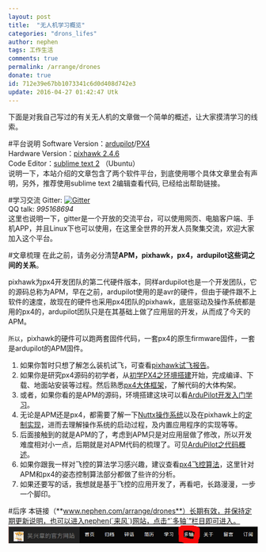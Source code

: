 ```yaml
---
layout: post
title:  "无人机学习概览"
categories: "drons_lifes"
author: nephen
tags: 工作生活
comments: true
permalink: /arrange/drones
donate: true
id: 712e39e67bb1073341c6d0d408d742e3 
update: 2016-04-27 01:42:47 Utk
---
```


下面是对我自己写过的有关无人机的文章做一个简单的概述，让大家摸清学习的线索。

#平台说明
Software Version：[ardupilot](https://github.com/ArduPilot/ardupilot)/[PX4](https://github.com/PX4/Firmware)   
Hardware Version：[pixhawk 2.4.6](https://pixhawk.org/modules/pixhawk)   
Code Editor：[sublime text 2](http://www.nephen.com/2016/01/sublime-text2-in-linux) （Ubuntu）   
说明一下，本站介绍的文章包含了两个软件平台，到底使用哪个具体文章里会有声明，另外，推荐使用sublime text 2编辑查看代码, 已经给出帮助链接。

#学习交流
Gitter: [![Gitter](https://badges.gitter.im/nephen/YuningFly.svg)](https://gitter.im/nephen/YuningFly?utm_source=badge&utm_medium=badge&utm_campaign=pr-badge)   
QQ talk: <i>995168694</i>   
这里也说明一下，gitter是一个开放的交流平台，可以使用网页、电脑客户端、手机APP，并且Linux下也可以使用，在这里全世界的开发人员聚集交流，欢迎大家加入这个平台。

#文章梳理
在此之前，请务必分清楚**APM，pixhawk，px4，ardupilot这些词之间的关系**。   

pixhawk为px4开发团队的第二代硬件版本，同样ardupilot也是一个开发团队，它的源码总称为APM，早在之前，ardupilot使用的是avr的硬件，但由于硬件跟不上软件的速度，故现在的硬件也采用px4团队的pixhawk，底层驱动及操作系统都是用的px4的，ardupilot团队只是在其基础上做了应用层的开发，从而成了今天的APM。   

`所以`，pixhawk的硬件可以跑两套固件代码，一套px4的原生firmware固件，一套是ardupilot的APM固件。

1. 如果你暂时只想了解怎么装机试飞，可查看[pixhawk试飞报告](/2015/12/flighttest-of-pixhawk)。
2. 如果你是研究px4源码的初学者，从[初学PX4之环境搭建](/2015/12/env-build-of-px4)开始，完成编译、下载、地面站安装等过程。然后熟悉[px4大体框架](/2015/12/general-structure-of-px4)，了解代码的大体构架。
3. 或者，如果你看的是APM的源码，环境搭建这块可以看[ArduPilot开发入门学习](/2016/01/introduction-to-start-ArduPilot)。
3. 无论是APM还是px4，都需要了解一下[Nuttx操作系统](/2015/12/RTOS-of-NuttX)以及在pixhawk上的[定制实现](/2015/12/RTOS-of-px4)，进而去理解操作系统的启动过程，及内置应用程序的实现等等。
4. 后面接触到的就是APM的了，考虑到APM只是对应用层做了修改，所以开发难度相对小一点，后期就是对APM代码的梳理了。可见[ArduPilot之代码概述](/2016/01/code-overview-of-ArduPilot(Copter))。
5. 如果你跟我一样对飞控的算法学习感兴趣，建议查看[px4飞控算法](/2016/01/flight-control-algorithm-of-px4)，这里针对APM和px4的姿态控制算法部分都做了些许的分析。
6. 如果还要写的话，我想就是基于飞控的应用开发了，再看吧，长路漫漫，一步一个脚印。

#后序
本链接（**www.nephen.com/arrange/drones**）长期有效，并保持定期更新说明，也可以进入nephen(`来风`)网站，点击“`多轴`”栏目即可进入。   
<img src="/images/nephen.png">
